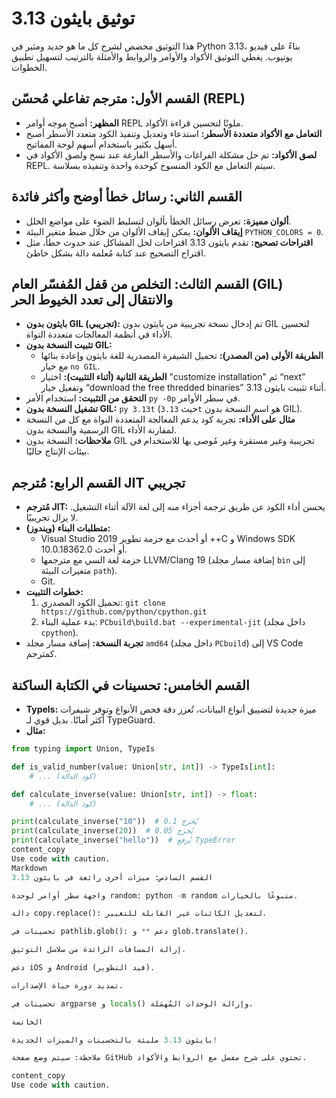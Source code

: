 # توثيق بايثون 3.13

هذا التوثيق مخصص لشرح كل ما هو جديد ومثير في Python 3.13، بناءً على فيديو يوتيوب. يغطي التوثيق الأكواد والأوامر والروابط والأمثلة بالترتيب لتسهيل تطبيق الخطوات.

## القسم الأول: مترجم تفاعلي مُحسّن (REPL)

- **المظهر:** أصبح موجه أوامر REPL ملونًا لتحسين قراءة الأكواد.
- **التعامل مع الأكواد متعددة الأسطر:**  استدعاء وتعديل وتنفيذ الكود متعدد الأسطر أصبح أسهل بكثير باستخدام أسهم لوحة المفاتيح.
- **لصق الأكواد:** تم حل مشكلة الفراغات والأسطر الفارغة عند نسخ ولصق الأكواد في REPL. سيتم التعامل مع الكود المنسوخ كوحدة واحدة وتنفيذه بسلاسة.

## القسم الثاني: رسائل خطأ أوضح وأكثر فائدة

- **ألوان مميزة:** تعرض رسائل الخطأ بألوان لتسليط الضوء على مواضع الخلل.
- **إيقاف الألوان:** يمكن إيقاف الألوان من خلال ضبط متغير البيئة `PYTHON_COLORS = 0`.
- **اقتراحات تصحيح:** تقدم بايثون 3.13 اقتراحات لحل المشاكل عند حدوث خطأ، مثل اقتراح التصحیح عند كتابة مُعلمة دالة بشكل خاطئ.

## القسم الثالث: التخلص من قفل المُفسّر العام (GIL) والانتقال إلى تعدد الخيوط الحر

- **بايثون بدون GIL (تجريبي):** تم إدخال نسخة تجريبية من بايثون بدون GIL لتحسين الأداء في أنظمة المعالجات متعددة النواة.
- **تثبيت النسخة بدون GIL:**
    - **الطريقة الأولى (من المصدر):** تحميل الشيفرة المصدرية للغة بايثون وإعادة بنائها مع خيار `no GIL`.
    - **الطريقة الثانية (أثناء التثبيت):**  اختيار "customize installation" ثم “next” وتفعيل خيار “download the free thredded binaries” أثناء تثبيت بايثون 3.13.
- **التحقق من التثبيت:** استخدام الأمر `py -0p` في سطر الأوامر.
- **تشغيل النسخة بدون GIL:**  `py 3.13t` (حيث `3.13t` هو اسم النسخة بدون GIL).
- **مثال على الأداء:** تجربة كود يدعم المعالجة المتعددة النواة  مع كل من النسخة الرسمية والنسخة بدون GIL لمقارنة الأداء.
- **ملاحظات:** النسخة بدون GIL تجريبية وغير مستقرة وغير مُوصى بها للاستخدام في بيئات الإنتاج حاليًا.

## القسم الرابع: مُترجم JIT تجريبي

- **مُترجم JIT:**  يحسن أداء الكود عن طريق ترجمة أجزاء منه إلى لغة الآلة أثناء التشغيل.  لا يزال تجريبيًا.
- **متطلبات البناء (ويندوز):**
    - Visual Studio 2019 أو أحدث مع حزمة تطوير  ++C و Windows SDK 10.0.18362.0 أو أحدث.
    - حزمة لغة السي مع مترجمها LLVM/Clang 19 (إضافة مسار مجلد `bin` إلى متغيرات البيئة `path`).
    - Git.
- **خطوات التثبيت:**
    1. تحميل الكود المصدري: `git clone https://github.com/python/cpython.git`
    2. بدء عملية البناء: `PCbuild\build.bat --experimental-jit` (داخل مجلد `cpython`).
- **تجربة النسخة:**  إضافة مسار مجلد `amd64` (داخل مجلد `PCbuild`) إلى VS Code كمترجم.

## القسم الخامس: تحسينات في الكتابة الساكنة

- **TypeIs:**  ميزة جديدة لتضييق أنواع البيانات، تُعزز دقة فحص الأنواع وتوفر شيفرات أكثر أمانًا. بديل قوي لـ TypeGuard.
- **مثال:** 
```python
from typing import Union, TypeIs

def is_valid_number(value: Union[str, int]) -> TypeIs[int]:
    # ... (كود الدالة)

def calculate_inverse(value: Union[str, int]) -> float:
    # ... (كود الدالة)

print(calculate_inverse("10"))  # يُخرج 0.1
print(calculate_inverse(20))  # يُخرج 0.05
print(calculate_inverse("hello"))  # يُرفع TypeError
content_copy
Use code with caution.
Markdown
القسم السادس: ميزات أخرى رائعة في بايثون 3.13

واجهة سطر أوامر لوحدة random: python -m random متبوعًا بالخيارات.

دالة copy.replace(): لتعديل الكائنات غير القابلة للتغيير.

تحسينات في pathlib.glob(): دعم ** و glob.translate().

إزالة المسافات الزائدة من سلاسل التوثيق.

دعم iOS و Android (قيد التطوير).

تمديد دورة حياة الإصدارات.

تحسينات في argparse و locals() وإزالة الوحدات المُهمَلة.

الخاتمة

بايثون 3.13 مليئة بالتحسينات والميزات الجديدة!

ملاحظة: سيتم وضع صفحة GitHub تحتوي على شرح مفصل مع الروابط والأكواد.

content_copy
Use code with caution.
